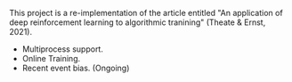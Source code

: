 This project is a re-implementation of the article entitled "An application of deep reinforcement learning
to algorithmic tranining" (Theate & Ernst, 2021).


- Multiprocess support.
- Online Training.
- Recent event bias. (Ongoing) 
